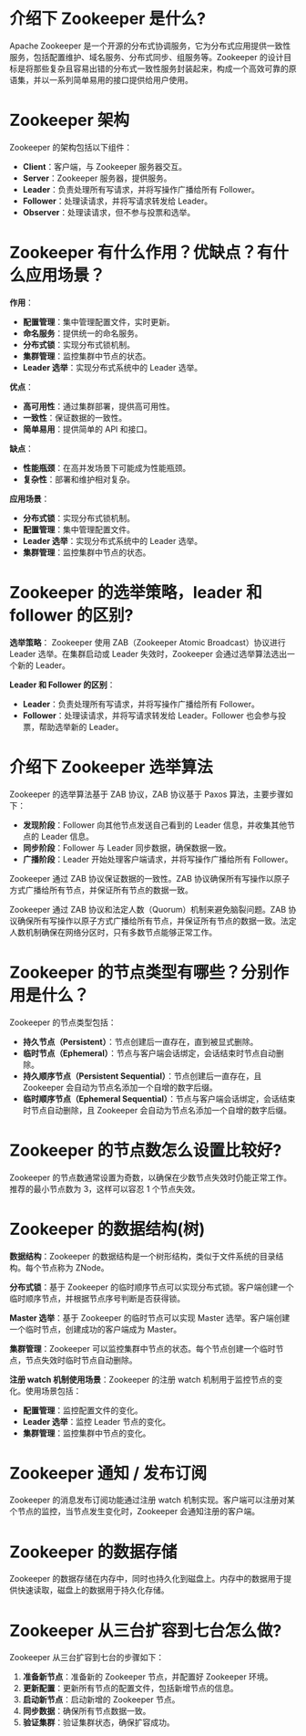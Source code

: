 # 介绍下 Zookeeper 是什么?

Apache Zookeeper 是一个开源的分布式协调服务，它为分布式应用提供一致性服务，包括配置维护、域名服务、分布式同步、组服务等。Zookeeper 的设计目标是将那些复杂且容易出错的分布式一致性服务封装起来，构成一个高效可靠的原语集，并以一系列简单易用的接口提供给用户使用。

# Zookeeper 架构

Zookeeper 的架构包括以下组件：
- **Client**：客户端，与 Zookeeper 服务器交互。
- **Server**：Zookeeper 服务器，提供服务。
- **Leader**：负责处理所有写请求，并将写操作广播给所有 Follower。
- **Follower**：处理读请求，并将写请求转发给 Leader。
- **Observer**：处理读请求，但不参与投票和选举。

# Zookeeper 有什么作用？优缺点？有什么应用场景？

**作用**：
- **配置管理**：集中管理配置文件，实时更新。
- **命名服务**：提供统一的命名服务。
- **分布式锁**：实现分布式锁机制。
- **集群管理**：监控集群中节点的状态。
- **Leader 选举**：实现分布式系统中的 Leader 选举。

**优点**：
- **高可用性**：通过集群部署，提供高可用性。
- **一致性**：保证数据的一致性。
- **简单易用**：提供简单的 API 和接口。

**缺点**：
- **性能瓶颈**：在高并发场景下可能成为性能瓶颈。
- **复杂性**：部署和维护相对复杂。

**应用场景**：
- **分布式锁**：实现分布式锁机制。
- **配置管理**：集中管理配置文件。
- **Leader 选举**：实现分布式系统中的 Leader 选举。
- **集群管理**：监控集群中节点的状态。

# Zookeeper 的选举策略，leader 和 follower 的区别?

**选举策略**：
Zookeeper 使用 ZAB（Zookeeper Atomic Broadcast）协议进行 Leader 选举。在集群启动或 Leader 失效时，Zookeeper 会通过选举算法选出一个新的 Leader。

**Leader 和 Follower 的区别**：
- **Leader**：负责处理所有写请求，并将写操作广播给所有 Follower。
- **Follower**：处理读请求，并将写请求转发给 Leader。Follower 也会参与投票，帮助选举新的 Leader。

# 介绍下 Zookeeper 选举算法

Zookeeper 的选举算法基于 ZAB 协议，ZAB 协议基于 Paxos 算法，主要步骤如下：
- **发现阶段**：Follower 向其他节点发送自己看到的 Leader 信息，并收集其他节点的 Leader 信息。
- **同步阶段**：Follower 与 Leader 同步数据，确保数据一致。
- **广播阶段**：Leader 开始处理客户端请求，并将写操作广播给所有 Follower。

Zookeeper 通过 ZAB 协议保证数据的一致性。ZAB 协议确保所有写操作以原子方式广播给所有节点，并保证所有节点的数据一致。

Zookeeper 通过 ZAB 协议和法定人数（Quorum）机制来避免脑裂问题。ZAB 协议确保所有写操作以原子方式广播给所有节点，并保证所有节点的数据一致。法定人数机制确保在网络分区时，只有多数节点能够正常工作。
# Zookeeper 的节点类型有哪些？分别作用是什么？

Zookeeper 的节点类型包括：
- **持久节点（Persistent）**：节点创建后一直存在，直到被显式删除。
- **临时节点（Ephemeral）**：节点与客户端会话绑定，会话结束时节点自动删除。
- **持久顺序节点（Persistent Sequential）**：节点创建后一直存在，且 Zookeeper 会自动为节点名添加一个自增的数字后缀。
- **临时顺序节点（Ephemeral Sequential）**：节点与客户端会话绑定，会话结束时节点自动删除，且 Zookeeper 会自动为节点名添加一个自增的数字后缀。

# Zookeeper 的节点数怎么设置比较好?

Zookeeper 的节点数通常设置为奇数，以确保在少数节点失效时仍能正常工作。推荐的最小节点数为 3，这样可以容忍 1 个节点失效。

# Zookeeper 的数据结构(树)

**数据结构**：Zookeeper 的数据结构是一个树形结构，类似于文件系统的目录结构。每个节点称为 ZNode。

**分布式锁**：基于 Zookeeper 的临时顺序节点可以实现分布式锁。客户端创建一个临时顺序节点，并根据节点序号判断是否获得锁。

**Master 选举**：基于 Zookeeper 的临时节点可以实现 Master 选举。客户端创建一个临时节点，创建成功的客户端成为 Master。

**集群管理**：Zookeeper 可以监控集群中节点的状态。每个节点创建一个临时节点，节点失效时临时节点自动删除。

**注册 watch 机制使用场景**：Zookeeper 的注册 watch 机制用于监控节点的变化。使用场景包括：
- **配置管理**：监控配置文件的变化。
- **Leader 选举**：监控 Leader 节点的变化。
- **集群管理**：监控集群中节点的变化。

# Zookeeper 通知 / 发布订阅

Zookeeper 的消息发布订阅功能通过注册 watch 机制实现。客户端可以注册对某个节点的监控，当节点发生变化时，Zookeeper 会通知注册的客户端。

# Zookeeper 的数据存储

Zookeeper 的数据存储在内存中，同时也持久化到磁盘上。内存中的数据用于提供快速读取，磁盘上的数据用于持久化存储。

# Zookeeper 从三台扩容到七台怎么做?

Zookeeper 从三台扩容到七台的步骤如下：
1. **准备新节点**：准备新的 Zookeeper 节点，并配置好 Zookeeper 环境。
2. **更新配置**：更新所有节点的配置文件，包括新增节点的信息。
3. **启动新节点**：启动新增的 Zookeeper 节点。
4. **同步数据**：确保所有节点数据一致。
5. **验证集群**：验证集群状态，确保扩容成功。
